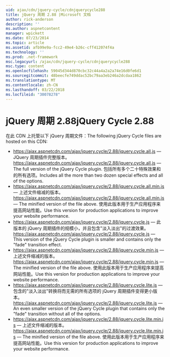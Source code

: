 ```yaml
---
uid: ajax/cdn/jquery-cycle/cdnjquerycycle288
title: jQuery 周期 2.88 |Microsoft 文档
author: rick-anderson
description: ''
ms.author: aspnetcontent
manager: wpickett
ms.date: 07/23/2014
ms.topic: article
ms.assetid: afb99e9a-fcc2-49e4-b26c-cff412074f4a
ms.technology: ''
ms.prod: .net-framework
msc.legacyurl: /ajax/cdn/jquery-cycle/cdnjquerycycle288
msc.type: content
ms.openlocfilehash: 59045d344d870cbc32c44a4a2a2a74e16d0fe6d1
ms.sourcegitcommit: 48beecfe749ddac52bc79aa3eb246a2dcdaa1862
ms.translationtype: MT
ms.contentlocale: zh-CN
ms.lasthandoff: 03/22/2018
ms.locfileid: "30078278"
---
```

<a name="jquery-cycle-288"></a><span data-ttu-id="aa6f5-102">jQuery 周期 2.88</span><span class="sxs-lookup"><span data-stu-id="aa6f5-102">jQuery Cycle 2.88</span></span>
====================
<span data-ttu-id="aa6f5-103">在此 CDN 上托管以下 jQuery 周期文件：</span><span class="sxs-lookup"><span data-stu-id="aa6f5-103">The following jQuery Cycle files are hosted on this CDN:</span></span>

- <span data-ttu-id="aa6f5-104">https://ajax.aspnetcdn.com/ajax/jquery.cycle/2.88/jquery.cycle.all.js &mdash; JQuery 周期插件完整版本。</span><span class="sxs-lookup"><span data-stu-id="aa6f5-104">https://ajax.aspnetcdn.com/ajax/jquery.cycle/2.88/jquery.cycle.all.js &mdash; The full version of the jQuery Cycle plugin.</span></span> <span data-ttu-id="aa6f5-105">包括所有多个二十特殊效果和的所有选项。</span><span class="sxs-lookup"><span data-stu-id="aa6f5-105">Includes all the more than two dozen special effects and all of the options.</span></span>
- <span data-ttu-id="aa6f5-106">https://ajax.aspnetcdn.com/ajax/jquery.cycle/2.88/jquery.cycle.all.min.js &mdash; 上述文件缩减的版本。</span><span class="sxs-lookup"><span data-stu-id="aa6f5-106">https://ajax.aspnetcdn.com/ajax/jquery.cycle/2.88/jquery.cycle.all.min.js &mdash; The minified version of the file above.</span></span> <span data-ttu-id="aa6f5-107">使用此版本用于生产应用程序来提高网站性能。</span><span class="sxs-lookup"><span data-stu-id="aa6f5-107">Use this version for production applications to improve your website performance.</span></span>
- <span data-ttu-id="aa6f5-108">https://ajax.aspnetcdn.com/ajax/jquery.cycle/2.88/jquery.cycle.js &mdash; 此版本的 jQuery 周期插件的规模小，并且包含"淡入淡出"的过渡效果。</span><span class="sxs-lookup"><span data-stu-id="aa6f5-108">https://ajax.aspnetcdn.com/ajax/jquery.cycle/2.88/jquery.cycle.js &mdash; This version of the jQuery Cycle plugin is smaller and contains only the "fade" transition effect.</span></span>
- <span data-ttu-id="aa6f5-109">https://ajax.aspnetcdn.com/ajax/jquery.cycle/2.88/jquery.cycle.min.js &mdash; 上述文件缩减的版本。</span><span class="sxs-lookup"><span data-stu-id="aa6f5-109">https://ajax.aspnetcdn.com/ajax/jquery.cycle/2.88/jquery.cycle.min.js &mdash; The minified version of the file above.</span></span> <span data-ttu-id="aa6f5-110">使用此版本用于生产应用程序来提高网站性能。</span><span class="sxs-lookup"><span data-stu-id="aa6f5-110">Use this version for production applications to improve your website performance.</span></span>
- <span data-ttu-id="aa6f5-111">https://ajax.aspnetcdn.com/ajax/jquery.cycle/2.88/jquery.cycle.lite.js &mdash; 包含的"淡入淡出"转换将而无需的所有选项的 jQuery 周期插件变得更小版本。</span><span class="sxs-lookup"><span data-stu-id="aa6f5-111">https://ajax.aspnetcdn.com/ajax/jquery.cycle/2.88/jquery.cycle.lite.js &mdash; An even smaller version of the jQuery Cycle plugin that contains only the "fade" transition without all of the options.</span></span>
- <span data-ttu-id="aa6f5-112">https://ajax.aspnetcdn.com/ajax/jquery.cycle/2.88/jquery.cycle.lite.min.js &mdash; 上述文件缩减的版本。</span><span class="sxs-lookup"><span data-stu-id="aa6f5-112">https://ajax.aspnetcdn.com/ajax/jquery.cycle/2.88/jquery.cycle.lite.min.js &mdash; The minified version of the file above.</span></span> <span data-ttu-id="aa6f5-113">使用此版本用于生产应用程序来提高网站性能。</span><span class="sxs-lookup"><span data-stu-id="aa6f5-113">Use this version for production applications to improve your website performance.</span></span>
